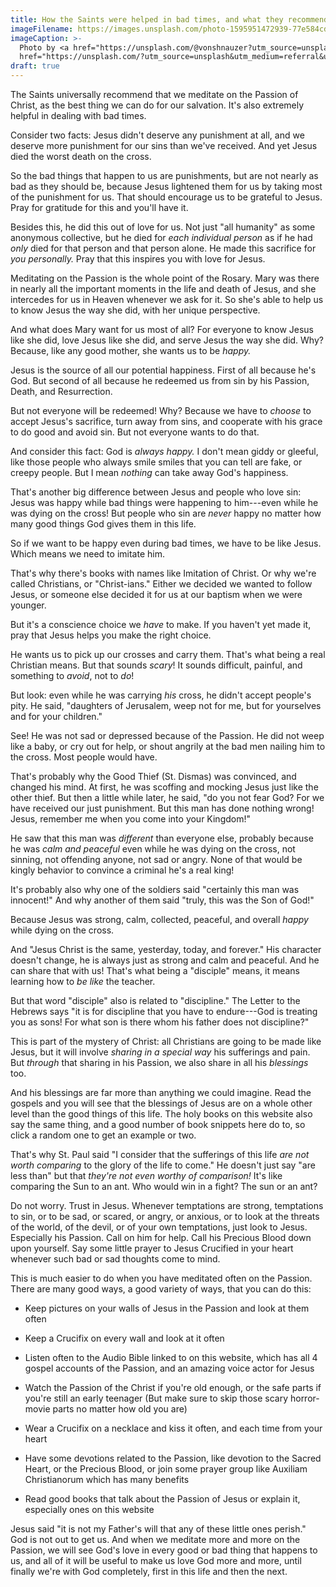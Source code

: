 ```yaml
---
title: How the Saints were helped in bad times, and what they recommended us to do
imageFilename: https://images.unsplash.com/photo-1595951472939-77e584cde8f2?ixlib=rb-1.2.1&ixid=MnwxMjA3fDB8MHxwaG90by1wYWdlfHx8fGVufDB8fHx8&auto=format&fit=crop&w=1472&q=80
imageCaption: >-
  Photo by <a href="https://unsplash.com/@vonshnauzer?utm_source=unsplash&utm_medium=referral&utm_content=creditCopyText">Egor Myznik</a> on <a
  href="https://unsplash.com/?utm_source=unsplash&utm_medium=referral&utm_content=creditCopyText">Unsplash</a>
draft: true
---
```


The Saints universally recommend that we meditate on the Passion of Christ, as the best thing we can do for our salvation. It's also extremely helpful in dealing with bad times.

Consider two facts: Jesus didn't deserve any punishment at all, and we deserve more punishment for our sins than we've received. And yet Jesus died the worst death on the cross.

So the bad things that happen to us are punishments, but are not nearly as bad as they should be, because Jesus lightened them for us by taking most of the punishment for us. That should encourage us to be grateful to Jesus. Pray for gratitude for this and you'll have it.

Besides this, he did this out of love for us. Not just "all humanity" as some anonymous collective, but he died for *each individual person* as if he had *only* died for that person and that person alone. He made this sacrifice for *you personally.* Pray that this inspires you with love for Jesus.

Meditating on the Passion is the whole point of the Rosary. Mary was there in nearly all the important moments in the life and death of Jesus, and she intercedes for us in Heaven whenever we ask for it. So she's able to help us to know Jesus the way she did, with her unique perspective.

And what does Mary want for us most of all? For everyone to know Jesus like she did, love Jesus like she did, and serve Jesus the way she did. Why? Because, like any good mother, she wants us to be *happy.*

Jesus is the source of all our potential happiness. First of all because he's God. But second of all because he redeemed us from sin by his Passion, Death, and Resurrection.

But not everyone will be redeemed! Why? Because we have to *choose* to accept Jesus's sacrifice, turn away from sins, and cooperate with his grace to do good and avoid sin. But not everyone wants to do that.

And consider this fact: God is *always happy.* I don't mean giddy or gleeful, like those people who always smile smiles that you can tell are fake, or creepy people. But I mean *nothing* can take away God's happiness.

That's another big difference between Jesus and people who love sin: Jesus was happy while bad things were happening to him---even while he was dying on the cross! But people who sin are *never* happy no matter how many good things God gives them in this life.

So if we want to be happy even during bad times, we have to be like Jesus. Which means we need to imitate him.

That's why there's books with names like Imitation of Christ. Or why we're called Christians, or "Christ-ians." Either we decided we wanted to follow Jesus, or someone else decided it for us at our baptism when we were younger.

But it's a conscience choice we *have* to make. If you haven't yet made it, pray that Jesus helps you make the right choice.

He wants us to pick up our crosses and carry them. That's what being a real Christian means. But that sounds *scary*! It sounds difficult, painful, and something to *avoid*, not to *do*!

But look: even while he was carrying *his* cross, he didn't accept people's pity. He said, "daughters of Jerusalem, weep not for me, but for yourselves and for your children."

See! He was not sad or depressed because of the Passion. He did not weep like a baby, or cry out for help, or shout angrily at the bad men nailing him to the cross. Most people would have.

That's probably why the Good Thief (St. Dismas) was convinced, and changed his mind. At first, he was scoffing and mocking Jesus just like the other thief. But then a little while later, he said, "do you not fear God? For we have received our just punishment. But this man has done nothing wrong! Jesus, remember me when you come into your Kingdom!"

He saw that this man was *different* than everyone else, probably because he was *calm and peaceful* even while he was dying on the cross, not sinning, not offending anyone, not sad or angry. None of that would be kingly behavior to convince a criminal he's a real king!

It's probably also why one of the soldiers said "certainly this man was innocent!" And why another of them said "truly, this was the Son of God!"

Because Jesus was strong, calm, collected, peaceful, and overall *happy* while dying on the cross.

And "Jesus Christ is the same, yesterday, today, and forever." His character doesn't change, he is always just as strong and calm and peaceful. And he can share that with us! That's what being a "disciple" means, it means learning how to *be like* the teacher.

But that word "disciple" also is related to "discipline." The Letter to the Hebrews says "it is for discipline that you have to endure---God is treating you as sons! For what son is there whom his father does not discipline?"

This is part of the mystery of Christ: all Christians are going to be made like Jesus, but it will involve *sharing in a special way* his sufferings and pain. But *through* that sharing in his Passion, we also share in all his *blessings* too.

And his blessings are far more than anything we could imagine. Read the gospels and you will see that the blessings of Jesus are on a whole other level than the good things of this life. The holy books on this website also say the same thing, and a good number of book snippets here do to, so click a random one to get an example or two.

That's why St. Paul said "I consider that the sufferings of this life *are not worth comparing* to the glory of the life to come." He doesn't just say "are less than" but that *they're not even worthy of comparison!* It's like comparing the Sun to an ant. Who would win in a fight? The sun or an ant?

Do not worry. Trust in Jesus. Whenever temptations are strong, temptations to sin, or to be sad, or scared, or angry, or anxious, or to look at the threats of the world, of the devil, or of your own temptations, just look to Jesus. Especially his Passion. Call on him for help. Call his Precious Blood down upon yourself. Say some little prayer to Jesus Crucified in your heart whenever such bad or sad thoughts come to mind.

This is much easier to do when you have meditated often on the Passion. There are many good ways, a good variety of ways, that you can do this:

* Keep pictures on your walls of Jesus in the Passion and look at them often

* Keep a Crucifix on every wall and look at it often

* Listen often to the Audio Bible linked to on this website, which has all 4 gospel accounts of the Passion, and an amazing voice actor for Jesus

* Watch the Passion of the Christ if you're old enough, or the safe parts if you're still an early teenager (But make sure to skip those scary horror-movie parts no matter how old you are)

* Wear a Crucifix on a necklace and kiss it often, and each time from your heart

* Have some devotions related to the Passion, like devotion to the Sacred Heart, or the Precious Blood, or join some prayer group like Auxiliam Christianorum which has many benefits

* Read good books that talk about the Passion of Jesus or explain it, especially ones on this website

Jesus said "it is not my Father's will that any of these little ones perish." God is not out to get us. And when we meditate more and more on the Passion, we will see God's love in every good or bad thing that happens to us, and all of it will be useful to make us love God more and more, until finally we're with God completely, first in this life and then the next.

